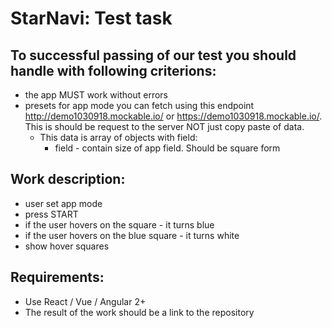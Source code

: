 # StarNavi: Test task

## To successful passing of our test you should handle with following criterions:

- the app MUST work without errors
- presets for app mode you can fetch using this endpoint http://demo1030918.mockable.io/ or https://demo1030918.mockable.io/. This is should be request to the server NOT just copy paste of data.
    - This data is array of objects with field:
        - field - contain size of app field. Should be square form

## Work description:

- user set app mode
- press START
- if the user hovers on the square - it turns blue
- if the user hovers on the blue square - it turns white
- show hover squares

## Requirements:

- Use React / Vue / Angular 2+
- The result of the work should be a link to the repository
